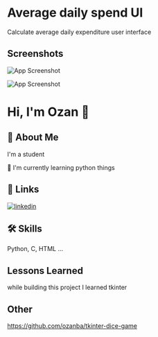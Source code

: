 
# Average daily spend UI 

Calculate average daily expenditure user interface


## Screenshots

![App Screenshot](https://blogger.googleusercontent.com/img/b/R29vZ2xl/AVvXsEgjHoOyZKoUeCkpmdW13Lypm1KJJzjpO1Qyhs3bRfF_HIsY26p2SdaLzj60VbSr-Uhw47QZdSTjHFz9vxRCkQ1Wbw32zya7eF9ZcT_iD-D9d-1dBQlTBw_uCokkXRKh1I-i7D75O6EsKLYyu1LvbgpPaSTVNHuQCyHnBebXgD2OS03yanhsjfIknARY/s320/Screenshot%202023-01-05%20at%2023.24.06.png)

![App Screenshot](https://blogger.googleusercontent.com/img/b/R29vZ2xl/AVvXsEhpKvAuvKnrSHRtfxBoTyUvRrnR_T6AJFPxtcQHnzZ5oZmTNp2igWVXa8j7frCD7-RanF6eQPi9Xnp0dCa7O6BvFinX8PsGsPpyM3EBUa8a6-RG6keSCpUeGhmzF-FhFrS-x0a0u1MdFSpWWIbQvIbvkaIvX20coXMQNcWwc6ZRqks6aV2gx6Tbnp_t/s320/Screenshot%202023-01-05%20at%2023.24.31.png)


# Hi, I'm Ozan 👋

## 🚀 About Me
I'm a student

🧠 I'm currently learning python things

## 🔗 Links
[![linkedin](https://img.shields.io/badge/linkedin-0A66C2?style=for-the-badge&logo=linkedin&logoColor=white)](https://www.linkedin.com/in/ozan-ba%C4%9F%C4%B1ran-084371150/)


## 🛠 Skills
Python, C, HTML ...


## Lessons Learned

while building this project I learned tkinter

## Other
https://github.com/ozanba/tkinter-dice-game

